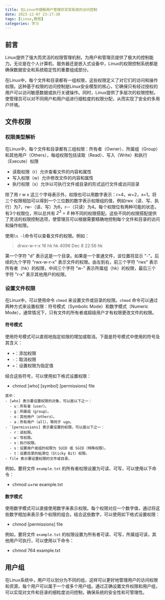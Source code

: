 ```yaml
---
title: 在Linux中理解用户管理并实现有效的访问控制
date: 2023-12-07 23:17:30
tags: [Linux,教程]
categories: 学习
---
```


## 前言

Linux提供了强大而灵活的权限管理机制，为用户和管理员提供了极大的控制能力。无论是在个人计算机、服务器还是嵌入式设备中，Linux的权限控制系统都是确保数据安全和系统稳定性的重要组成部分。

在Linux中，每个文件和目录都有一组权限，这些权限定义了对它们的访问和操作权限。这种基于权限的访问控制是Linux安全模型的核心，它确保只有经过授权的用户可以访问敏感数据或执行关键操作。同时，Linux提供了多层次的权限控制，使管理员可以对不同用户和用户组进行细粒度的权限分配，从而实现了安全的多用户环境。



## 文件权限

### 权限类型解析

在Linux中，每个文件和目录都有三组权限：所有者（Owner）、所属组（Group）和其他用户（Others），每组权限包括读取（Read）、写入（Write）和执行（Execute）权限

- 读取权限（r）允许查看文件的内容和属性
- 写入权限（w）允许修改文件的内容和属性
- 执行权限（x）允许以可执行文件或目录的形式运行文件或访问目录

除了用 r w x 这三个字母表示外，权限也可以用数字表示：r=4，w=2，x=1。将三个权限相加可以得到一个三位数的数字表示权限组的值，例如rwx（读、写、执行）为7，rw-（读、写）为6，r--（只读）为4。每个权限位有两种可能的状态，有3个权限位，所以总共有 *$2^3 = 8$* 种不同的权限搭配。这些不同的权限搭配提供了灵活的权限控制选项，使管理员可以根据需要精确地控制每个文件和目录的访问和操作权限。

使用`ls -l`命令可以查看文件的权限。例如：

> drwx-w-r-x 16 hk    hk    4096 Dec  8 22:56 hk

第一个字符 "d" 表示这是一个目录。如果是一个普通文件，该位置将显示 "-"。后续的九个字符 "rwx-w-r-x" 表示文件的权限。由左到右，前三个字符 "rwx" 表示所有者（hk）的权限，中间三个字符 "w-" 表示所属组（hk）的权限，最后三个字符 "r-x" 表示其他用户的权限。



### 设置文件权限

在Linux中，可以使用命令 `chmod` 来设置文件或目录的权限。`chmod` 命令可以通过两种方式来设置权限：符号模式（Symbolic Mode）和数字模式（Numeric Mode），通常情况下，只有文件的所有者或超级用户才有权限更改文件的权限。

#### 符号模式

使用符号模式可以直观地指定权限的增加或取消。下面是符号模式中使用的符号及其含义：

- `+`：添加权限
- `-`：取消权限
- `=`：设置权限为指定值

结合这些符号，可以使用如下格式设置权限：

- chmod [who] [symbol] [permissions] file

```
其中：
- [who] 表示要设置权限的对象，可以是以下之一：
  - u：所有者（user）。
  - g：所属组（group）。
  - o：其他用户（others）。
  - a：所有用户（all），等同于 ugo。
- `[permissions] 表示要设置的权限，可以是以下之一：
  - r：读权限。
  - w：写权限。
  - x：执行权限。
  - s：设置用户或组的权限为 SUID 或 SGID（特殊权限）。
  - t：设置目录的粘滞位（Sticky Bit）权限。
- file 表示要设置权限的文件或目录。
```

例如，要将文件 `example.txt` 的所有者权限设置为可读、可写，可以使用以下命令：

- chmod u+rw example.txt



#### 数字模式

使用数字模式可以直接使用数字来表示权限。每个权限对应一个数字值，通过将这些数字相加来表示多个权限的组合。结合这些数字，可以使用如下格式设置权限：

- chmod [permissions] file

例如，要将文件 `example.txt` 的权限设置为所有者可读、可写，所属组可读，其他用户可执行，可以使用以下命令：

- chmod 764 example.txt



## 用户组

在Linux系统中，用户可以划分为不同的组，这样可以更好地管理用户的访问权限和资源，每个用户可以属于一个或多个用户组。通过正确设置文件权限和用户组，可以实现对文件和目录的细粒度访问控制，确保系统的安全性和可管理性。
